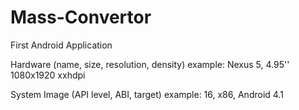 # Mass-Convertor
First Android Application

Hardware (name, size, resolution, density) example: Nexus 5, 4.95'' 1080x1920 xxhdpi

System Image (API level, ABI, target) example: 16, x86, Android 4.1
